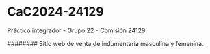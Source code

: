 # CaC2024-24129
Práctico integrador - Grupo 22 - Comisión 24129

########
Sitio web de venta de indumentaria masculina y femenina.
